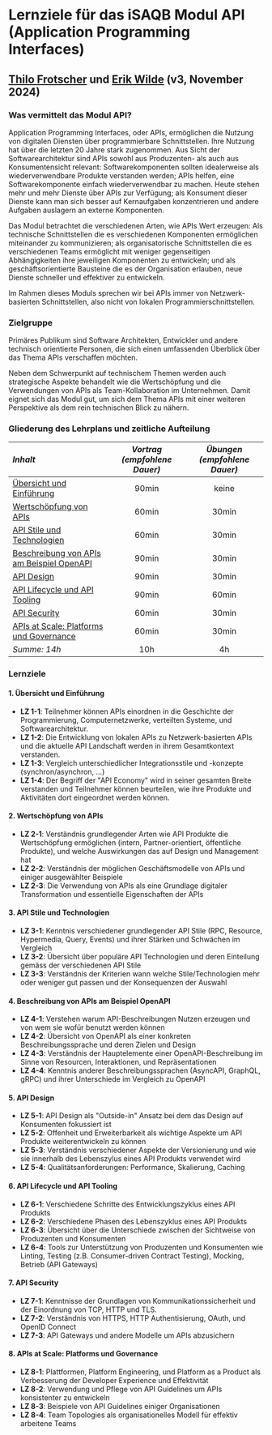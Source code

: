 # Lernziele für das iSAQB Modul API (Application Programming Interfaces)

## [Thilo Frotscher](https://frotscher.com/) und [Erik Wilde](https://www.linkedin.com/in/erikwilde/) (v3, November 2024)

### Was vermittelt das Modul API?

Application Programming Interfaces, oder APIs, ermöglichen die Nutzung von digitalen Diensten über programmierbare Schnittstellen. Ihre Nutzung hat über die letzten 20 Jahre stark zugenommen. Aus Sicht der Softwarearchitektur sind APIs sowohl aus Produzenten- als auch aus Konsumentensicht relevant: Softwarekomponenten sollten idealerweise als wiederverwendbare Produkte verstanden werden; APIs helfen, eine Softwarekomponente einfach wiederverwendbar zu machen. Heute stehen mehr und mehr Dienste über APIs zur Verfügung; als Konsument dieser Dienste kann man sich besser auf Kernaufgaben konzentrieren und andere Aufgaben auslagern an externe Komponenten.

Das Modul betrachtet die verschiedenen Arten, wie APIs Wert erzeugen: Als technische Schnittstellen die es verschiedenen Komponenten ermöglichen miteinander zu kommunizieren; als organisatorische Schnittstellen die es verschiedenen Teams ermöglicht mit weniger gegenseitigen Abhängigkeiten ihre jeweiligen Komponenten zu entwickeln; und als geschäftsorientierte Bausteine die es der Organisation erlauben, neue Dienste schneller und effektiver zu entwickeln. 

Im Rahmen dieses Moduls sprechen wir bei APIs immer von Netzwerk-basierten Schnittstellen, also nicht von lokalen Programmierschnittstellen.


### Zielgruppe

Primäres Publikum sind Software Architekten, Entwickler und andere technisch orientierte Personen, die sich einen umfassenden Überblick über das Thema APIs verschaffen möchten.

Neben dem Schwerpunkt auf technischem Themen werden auch strategische Aspekte behandelt wie die Wertschöpfung und die Verwendungen von APIs als Team-Kollaboration im Unternehmen. Damit eignet sich das Modul gut, um sich dem Thema APIs mit einer weiteren Perspektive als dem rein technischen Blick zu nähern.


### Gliederung des Lehrplans und zeitliche Aufteilung

*Inhalt* | *Vortrag (empfohlene Dauer)* | *Übungen (empfohlene Dauer)*
:-- | :--: | :--:
[Übersicht und Einführung](#overview) | 90min | keine
[Wertschöpfung von APIs](#value) | 60min | 30min
[API Stile und Technologien](#styles) | 60min | 30min
[Beschreibung von APIs am Beispiel OpenAPI](#openapi) | 90min | 30min
[API Design](#design) | 90min | 30min
[API Lifecycle und API Tooling](#lifecycle) | 90min | 60min
[API Security](#security) | 60min | 30min
[APIs at Scale: Platforms und Governance](#governance) | 60min | 30min
*Summe: 14h* | 10h | 4h


### Lernziele

#### <a id="overview"></a> 1. Übersicht und Einführung 

- **LZ 1-1**: Teilnehmer können APIs einordnen in die Geschichte der Programmierung, Computernetzwerke, verteilten Systeme, und Softwarearchitektur.
- **LZ 1-2**: Die Entwicklung von lokalen APIs zu Netzwerk-basierten APIs und die aktuelle API Landschaft werden in ihrem Gesamtkontext verstanden.
- **LZ 1-3**: Vergleich unterschiedlicher Integrationsstile und -konzepte  (synchron/asynchron, ...)
- **LZ 1-4**: Der Begriff der "API Economy" wird in seiner gesamten Breite verstanden und Teilnehmer können beurteilen, wie ihre Produkte und Aktivitäten dort eingeordnet werden können.


#### <a id="value"></a> 2. Wertschöpfung von APIs 

- **LZ 2-1**: Verständnis grundlegender Arten wie API Produkte die Wertschöpfung ermöglichen (intern, Partner-orientiert, öffentliche Produkte), und welche Auswirkungen das auf Design und Management hat
- **LZ 2-2**: Verständnis der möglichen Geschäftsmodelle von APIs und einiger ausgewählter Beispiele
- **LZ 2-3**: Die Verwendung von APIs als eine Grundlage digitaler Transformation und essentielle Eigenschaften der APIs


#### <a id="styles"></a> 3. API Stile und Technologien 

- **LZ 3-1**: Kenntnis verschiedener grundlegender API Stile (RPC, Resource, Hypermedia, Query, Events) und ihrer Stärken und Schwächen im Vergleich
- **LZ 3-2**: Übersicht über populäre API Technologien und deren Einteilung gemäss der verschiedenen API Stile
- **LZ 3-3**: Verständnis der Kriterien wann welche Stile/Technologien mehr oder weniger gut passen und der Konsequenzen der Auswahl


#### <a id="openapi"></a> 4. Beschreibung von APIs am Beispiel OpenAPI 

- **LZ 4-1**: Verstehen warum API-Beschreibungen Nutzen erzeugen und von wem sie wofür benutzt werden können
- **LZ 4-2**: Übersicht von OpenAPI als einer konkreten Beschreibungssprache und deren Zielen und Design
- **LZ 4-3**: Verständnis der Hauptelemente einer OpenAPI-Beschreibung im Sinne von Resourcen, Interaktionen, und Repräsentationen
- **LZ 4-4**: Kenntnis anderer Beschreibungssprachen (AsyncAPI, GraphQL, gRPC) und ihrer Unterschiede im Vergleich zu OpenAPI
 

#### <a id="design"></a> 5. API Design 

- **LZ 5-1**: API Design als "Outside-in" Ansatz bei dem das Design auf Konsumenten fokussiert ist
- **LZ 5-2**: Offenheit und Erweiterbarkeit als wichtige Aspekte um API Produkte weiterentwickeln zu können
- **LZ 5-3**: Verständnis verschiedener Aspekte der Versionierung und wie sie innerhalb des Lebenszylus eines API Produkts verwendet wird
- **LZ 5-4**: Qualitätsanforderungen: Performance, Skalierung, Caching
 

#### <a id="lifecycle"></a> 6. API Lifecycle und API Tooling 

- **LZ 6-1**: Verschiedene Schritte des Entwicklungszyklus eines API Produkts
- **LZ 6-2**: Verschiedene Phasen des Lebenszyklus eines API Produkts
- **LZ 6-3**: Übersicht über die Unterschiede zwischen der Sichtweise von Produzenten und Konsumenten
- **LZ 6-4**: Tools zur Unterstützung von Produzenten und Konsumenten wie Linting, Testing (z.B. Consumer-driven Contract Testing), Mocking, Betrieb (API Gateways)


#### <a id="security"></a> 7. API Security 

- **LZ 7-1**: Kenntnisse der Grundlagen von Kommunikationssicherheit und der Einordnung von TCP, HTTP und TLS.
- **LZ 7-2**: Verständnis von HTTPS, HTTP Authentisierung, OAuth, und OpenID Connect
- **LZ 7-3**: API Gateways und andere Modelle um APIs abzusichern
  

#### <a id="governance"></a> 8. APIs at Scale: Platforms und Governance 

- **LZ 8-1**: Plattformen, Platform Engineering, und Platform as a Product als Verbesserung der Developer Experience und Effektivität
- **LZ 8-2**: Verwendung und Pflege von API Guidelines um APIs konsistenter zu entwickeln
- **LZ 8-3**: Beispiele von API Guidelines einiger Organisationen
- **LZ 8-4**: Team Topologies als organisationelles Modell für effektiv arbeitene Teams
